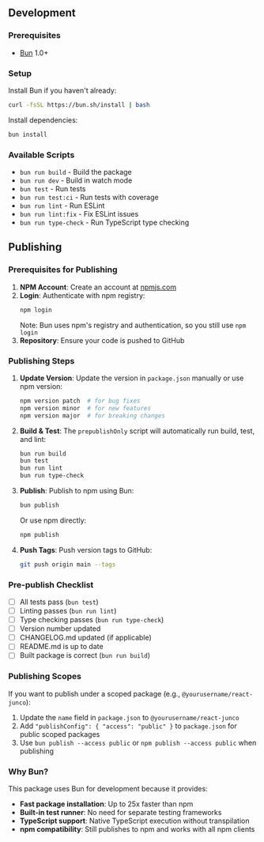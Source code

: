 ## Development

### Prerequisites

- [Bun](https://bun.sh) 1.0+

### Setup

Install Bun if you haven't already:
```bash
curl -fsSL https://bun.sh/install | bash
```

Install dependencies:
```bash
bun install
```

### Available Scripts

- `bun run build` - Build the package
- `bun run dev` - Build in watch mode
- `bun test` - Run tests
- `bun run test:ci` - Run tests with coverage
- `bun run lint` - Run ESLint
- `bun run lint:fix` - Fix ESLint issues
- `bun run type-check` - Run TypeScript type checking

## Publishing

### Prerequisites for Publishing

1. **NPM Account**: Create an account at [npmjs.com](https://www.npmjs.com)
2. **Login**: Authenticate with npm registry:
   ```bash
   npm login
   ```
   Note: Bun uses npm's registry and authentication, so you still use `npm login`
3. **Repository**: Ensure your code is pushed to GitHub

### Publishing Steps

1. **Update Version**: Update the version in `package.json` manually or use npm version:
   ```bash
   npm version patch  # for bug fixes
   npm version minor  # for new features
   npm version major  # for breaking changes
   ```

2. **Build & Test**: The `prepublishOnly` script will automatically run build, test, and lint:
   ```bash
   bun run build
   bun test
   bun run lint
   bun run type-check
   ```

3. **Publish**: Publish to npm using Bun:
   ```bash
   bun publish
   ```
   Or use npm directly:
   ```bash
   npm publish
   ```

4. **Push Tags**: Push version tags to GitHub:
   ```bash
   git push origin main --tags
   ```

### Pre-publish Checklist

- [ ] All tests pass (`bun test`)
- [ ] Linting passes (`bun run lint`)
- [ ] Type checking passes (`bun run type-check`)
- [ ] Version number updated
- [ ] CHANGELOG.md updated (if applicable)
- [ ] README.md is up to date
- [ ] Built package is correct (`bun run build`)

### Publishing Scopes

If you want to publish under a scoped package (e.g., `@yourusername/react-junco`):

1. Update the `name` field in `package.json` to `@yourusername/react-junco`
2. Add `"publishConfig": { "access": "public" }` to `package.json` for public scoped packages
3. Use `bun publish --access public` or `npm publish --access public` when publishing

### Why Bun?

This package uses Bun for development because it provides:
- **Fast package installation**: Up to 25x faster than npm
- **Built-in test runner**: No need for separate testing frameworks
- **TypeScript support**: Native TypeScript execution without transpilation
- **npm compatibility**: Still publishes to npm and works with all npm clients
